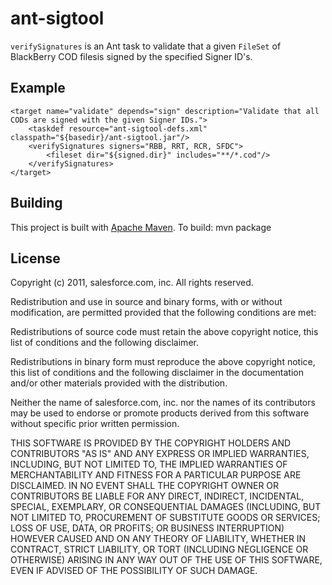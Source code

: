ant-sigtool
=====

`verifySignatures` is an Ant task to validate that a given `FileSet` of 
BlackBerry COD filesis signed by the specified Signer ID's.

Example
-------

    <target name="validate" depends="sign" description="Validate that all CODs are signed with the given Signer IDs.">
        <taskdef resource="ant-sigtool-defs.xml" classpath="${basedir}/ant-sigtool.jar"/>
        <verifySignatures signers="RBB, RRT, RCR, SFDC">
            <fileset dir="${signed.dir}" includes="**/*.cod"/>
        </verifySignatures>
    </target>


Building
--------

This project is built with [Apache Maven](http://maven.apache.org). To build:
    mvn package

License
-------

Copyright (c) 2011, salesforce.com, inc.
All rights reserved.

Redistribution and use in source and binary forms, with or without modification, are permitted provided
that the following conditions are met:

Redistributions of source code must retain the above copyright notice, this list of conditions and the
following disclaimer.

Redistributions in binary form must reproduce the above copyright notice, this list of conditions and
the following disclaimer in the documentation and/or other materials provided with the distribution.

Neither the name of salesforce.com, inc. nor the names of its contributors may be used to endorse or
promote products derived from this software without specific prior written permission.

THIS SOFTWARE IS PROVIDED BY THE COPYRIGHT HOLDERS AND CONTRIBUTORS "AS IS" AND ANY EXPRESS OR IMPLIED
WARRANTIES, INCLUDING, BUT NOT LIMITED TO, THE IMPLIED WARRANTIES OF MERCHANTABILITY AND FITNESS FOR A
PARTICULAR PURPOSE ARE DISCLAIMED. IN NO EVENT SHALL THE COPYRIGHT OWNER OR CONTRIBUTORS BE LIABLE FOR
ANY DIRECT, INDIRECT, INCIDENTAL, SPECIAL, EXEMPLARY, OR CONSEQUENTIAL DAMAGES (INCLUDING, BUT NOT LIMITED
TO, PROCUREMENT OF SUBSTITUTE GOODS OR SERVICES; LOSS OF USE, DATA, OR PROFITS; OR BUSINESS INTERRUPTION)
HOWEVER CAUSED AND ON ANY THEORY OF LIABILITY, WHETHER IN CONTRACT, STRICT LIABILITY, OR TORT (INCLUDING
NEGLIGENCE OR OTHERWISE) ARISING IN ANY WAY OUT OF THE USE OF THIS SOFTWARE, EVEN IF ADVISED OF THE
POSSIBILITY OF SUCH DAMAGE.
